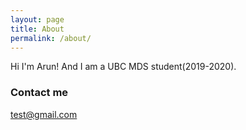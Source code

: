 ```yaml
---
layout: page
title: About
permalink: /about/
---
```


Hi I'm Arun!  And I am a UBC MDS student(2019-2020).


### Contact me

[test@gmail.com](mailto:test@gmail.com)
